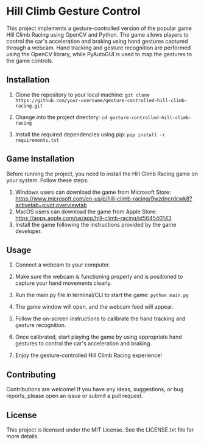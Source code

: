 # Hill Climb Gesture Control 
This project implements a gesture-controlled version of the popular game Hill Climb Racing using OpenCV and Python. The game allows players to control the car's acceleration and braking using hand gestures captured through a webcam. Hand tracking and gesture recognition are performed using the OpenCV library, while PyAutoGUI is used to map the gestures to the game controls.

## Installation 
1. Clone the repository to your local machine:
`git clone https://github.com/your-username/gesture-controlled-hill-climb-racing.git`

2. Change into the project directory:
`cd gesture-controlled-hill-climb-racing`

3. Install the required dependencies using pip:
`pip install -r requirements.txt`

## Game Installation 
Before running the project, you need to install the Hill Climb Racing game on your system. Follow these steps:
1. Windows users can download  the game from Microsoft Store: https://www.microsoft.com/en-us/p/hill-climb-racing/9wzdncrdcwk8?activetab=pivot:overviewtab
2. MacOS users can download  the game from Apple Store: https://apps.apple.com/us/app/hill-climb-racing/id564540143
3. Install the game following the instructions provided by the game developer.

## Usage
1. Connect a webcam to your computer.
2. Make sure the webcam is functioning properly and is positioned to capture your hand movements clearly.
2. Run the main.py file in terminal/CLI to start the game:
`python main.py`

3. The game window will open, and the webcam feed will appear.
4. Follow the on-screen instructions to calibrate the hand tracking and gesture recognition.
5. Once calibrated, start playing the game by using appropriate hand gestures to control the car's acceleration and braking.
6. Enjoy the gesture-controlled Hill Climb Racing experience!

## Contributing
Contributions are welcome! If you have any ideas, suggestions, or bug reports, please open an issue or submit a pull request.

## License
This project is licensed under the MIT License. See the LICENSE.txt file for more details.
